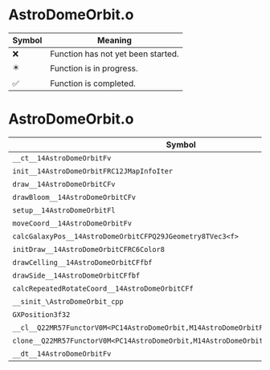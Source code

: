 # AstroDomeOrbit.o
| Symbol | Meaning 
| ------------- | ------------- 
| :x: | Function has not yet been started. 
| :eight_pointed_black_star: | Function is in progress. 
| :white_check_mark: | Function is completed. 


# AstroDomeOrbit.o
| Symbol | Decompiled? |
| ------------- | ------------- |
| `__ct__14AstroDomeOrbitFv` | :x: |
| `init__14AstroDomeOrbitFRC12JMapInfoIter` | :x: |
| `draw__14AstroDomeOrbitCFv` | :x: |
| `drawBloom__14AstroDomeOrbitCFv` | :x: |
| `setup__14AstroDomeOrbitFl` | :x: |
| `moveCoord__14AstroDomeOrbitFv` | :x: |
| `calcGalaxyPos__14AstroDomeOrbitCFPQ29JGeometry8TVec3<f>` | :x: |
| `initDraw__14AstroDomeOrbitCFRC6Color8` | :x: |
| `drawCelling__14AstroDomeOrbitCFfbf` | :x: |
| `drawSide__14AstroDomeOrbitCFfbf` | :x: |
| `calcRepeatedRotateCoord__14AstroDomeOrbitCFf` | :x: |
| `__sinit_\AstroDomeOrbit_cpp` | :x: |
| `GXPosition3f32` | :x: |
| `__cl__Q22MR57FunctorV0M<PC14AstroDomeOrbit,M14AstroDomeOrbitFPCvPCv_v>CFv` | :x: |
| `clone__Q22MR57FunctorV0M<PC14AstroDomeOrbit,M14AstroDomeOrbitFPCvPCv_v>CFP7JKRHeap` | :x: |
| `__dt__14AstroDomeOrbitFv` | :x: |
